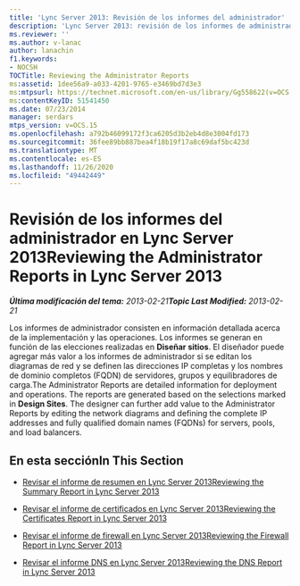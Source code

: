 ```yaml
---
title: 'Lync Server 2013: Revisión de los informes del administrador'
description: 'Lync Server 2013: revisión de los informes de administrador.'
ms.reviewer: ''
ms.author: v-lanac
author: lanachin
f1.keywords:
- NOCSH
TOCTitle: Reviewing the Administrator Reports
ms:assetid: 1dee56a9-a033-4201-9765-e3469bd7d3e3
ms:mtpsurl: https://technet.microsoft.com/en-us/library/Gg558622(v=OCS.15)
ms:contentKeyID: 51541450
ms.date: 07/23/2014
manager: serdars
mtps_version: v=OCS.15
ms.openlocfilehash: a792b46099172f3ca6205d3b2eb4d8e3004fd173
ms.sourcegitcommit: 36fee89bb887bea4f18b19f17a8c69daf5bc423d
ms.translationtype: MT
ms.contentlocale: es-ES
ms.lasthandoff: 11/26/2020
ms.locfileid: "49442449"
---
```

# <a name="reviewing-the-administrator-reports-in-lync-server-2013"></a><span data-ttu-id="47e5e-103">Revisión de los informes del administrador en Lync Server 2013</span><span class="sxs-lookup"><span data-stu-id="47e5e-103">Reviewing the Administrator Reports in Lync Server 2013</span></span>

<div data-xmlns="http://www.w3.org/1999/xhtml">

<div class="topic" data-xmlns="http://www.w3.org/1999/xhtml" data-msxsl="urn:schemas-microsoft-com:xslt" data-cs="https://msdn.microsoft.com/">

<div data-asp="https://msdn2.microsoft.com/asp">



</div>

<div id="mainSection">

<div id="mainBody"><span data-ttu-id="47e5e-104">

<span> </span></span><span class="sxs-lookup"><span data-stu-id="47e5e-104">

<span> </span></span></span>

<span data-ttu-id="47e5e-105">_**Última modificación del tema:** 2013-02-21_</span><span class="sxs-lookup"><span data-stu-id="47e5e-105">_**Topic Last Modified:** 2013-02-21_</span></span>

<span data-ttu-id="47e5e-p101">Los informes de administrador consisten en información detallada acerca de la implementación y las operaciones. Los informes se generan en función de las elecciones realizadas en **Diseñar sitios**. El diseñador puede agregar más valor a los informes de administrador si se editan los diagramas de red y se definen las direcciones IP completas y los nombres de dominio completos (FQDN) de servidores, grupos y equilibradores de carga.</span><span class="sxs-lookup"><span data-stu-id="47e5e-p101">The Administrator Reports are detailed information for deployment and operations. The reports are generated based on the selections marked in **Design Sites**. The designer can further add value to the Administrator Reports by editing the network diagrams and defining the complete IP addresses and fully qualified domain names (FQDNs) for servers, pools, and load balancers.</span></span>

<div>

## <a name="in-this-section"></a><span data-ttu-id="47e5e-109">En esta sección</span><span class="sxs-lookup"><span data-stu-id="47e5e-109">In This Section</span></span>

  - [<span data-ttu-id="47e5e-110">Revisar el informe de resumen en Lync Server 2013</span><span class="sxs-lookup"><span data-stu-id="47e5e-110">Reviewing the Summary Report in Lync Server 2013</span></span>](lync-server-2013-reviewing-the-summary-report.md)

  - [<span data-ttu-id="47e5e-111">Revisar el informe de certificados en Lync Server 2013</span><span class="sxs-lookup"><span data-stu-id="47e5e-111">Reviewing the Certificates Report in Lync Server 2013</span></span>](lync-server-2013-reviewing-the-certificates-report.md)

  - [<span data-ttu-id="47e5e-112">Revisar el informe de firewall en Lync Server 2013</span><span class="sxs-lookup"><span data-stu-id="47e5e-112">Reviewing the Firewall Report in Lync Server 2013</span></span>](lync-server-2013-reviewing-the-firewall-report.md)

  - [<span data-ttu-id="47e5e-113">Revisar el informe DNS en Lync Server 2013</span><span class="sxs-lookup"><span data-stu-id="47e5e-113">Reviewing the DNS Report in Lync Server 2013</span></span>](lync-server-2013-reviewing-the-dns-report.md)

<span data-ttu-id="47e5e-114"></div>

</div>

<span> </span>

</div>

</div>

</span><span class="sxs-lookup"><span data-stu-id="47e5e-114"></div>

</div>

<span> </span>

</div>

</div>

</span></span></div>

